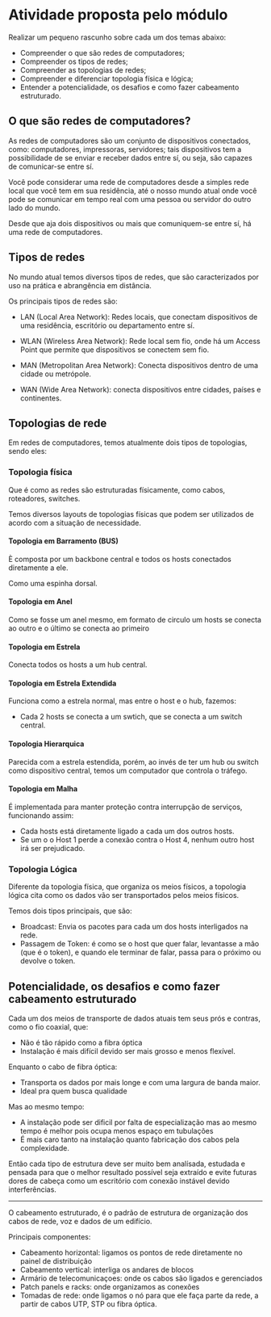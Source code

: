 # Atividade proposta pelo módulo

Realizar um pequeno rascunho sobre cada um dos temas abaixo:

- Compreender o que são redes de computadores;
- Compreender os tipos de redes;
- Compreender as topologias de redes;
- Compreender e diferenciar topologia física e lógica;
- Entender a potencialidade, os desafios e como fazer cabeamento estruturado.

## O que são redes de computadores?

As redes de computadores são um conjunto de dispositivos conectados, como: computadores, impressoras, servidores; tais dispositivos tem a possibilidade de se enviar e receber dados entre sí, ou seja, são capazes de comunicar-se entre sí.

Você pode considerar uma rede de computadores desde a simples rede local que você tem em sua residência, até o nosso mundo atual onde você pode se comunicar em tempo real com uma pessoa ou servidor do outro lado do mundo.

Desde que aja dois dispositivos ou mais que comuniquem-se entre sí, há uma rede de computadores.

## Tipos de redes

No mundo atual temos diversos tipos de redes, que são caracterizados por uso na prática e abrangência em distância.

Os principais tipos de redes são:

- LAN (Local Area Network): Redes locais, que conectam dispositivos de uma residência, escritório ou departamento entre sí.

- WLAN (Wireless Area Network): Rede local sem fio, onde há um Access Point que permite que dispositivos se conectem sem fio.

- MAN (Metropolitan Area Network): Conecta dispositivos dentro de uma cidade ou metrópole.

- WAN (Wide Area Network): conecta dispositivos entre cidades, países e continentes.

## Topologias de rede

Em redes de computadores, temos atualmente dois tipos de topologias, sendo eles:

### Topologia física

Que é como as redes são estruturadas físicamente, como cabos, roteadores, switches.

Temos diversos layouts de topologias físicas que podem ser utilizados de acordo com a situação de necessidade.

#### Topologia em Barramento (BUS) 

È composta por um backbone central e todos os hosts conectados diretamente a ele.

Como uma espinha dorsal.

#### Topologia em Anel

Como se fosse um anel mesmo, em formato de circulo um hosts se conecta ao outro e o último se conecta ao primeiro

#### Topologia em Estrela

Conecta todos os hosts a um hub central.

#### Topologia em Estrela Extendida

Funciona como a estrela normal, mas entre o host e o hub, fazemos: 

- Cada 2 hosts se conecta a um swtich, que se conecta a um switch central.

#### Topologia Hierarquica 

Parecida com a estrela estendida, porém, ao invés de ter um hub ou switch como dispositivo central, temos um computador que controla o tráfego.

#### Topologia em Malha

É implementada para manter proteção contra interrupção de serviços, funcionando assim:

- Cada hosts está diretamente ligado a cada um dos outros hosts.
- Se um o o Host 1 perde a conexão contra o Host 4, nenhum outro host irá ser prejudicado.

### Topologia Lógica

Diferente da topologia física, que organiza os meios físicos, a topologia lógica cita como os dados vão ser transportados pelos meios físicos.

Temos dois tipos principais, que são:

- Broadcast: Envia os pacotes para cada um dos hosts interligados na rede.
- Passagem de Token: é como se o host que quer falar, levantasse a mão (que é o token), e quando ele terminar de falar, passa para o próximo ou devolve o token.

## Potencialidade, os desafios e como fazer cabeamento estruturado

Cada um dos meios de transporte de dados atuais tem seus prós e contras, como o fio coaxial, que:

- Não é tão rápido como a fibra óptica
- Instalação é mais difícil devido ser mais grosso e menos flexível.

Enquanto o cabo de fibra óptica:

- Transporta os dados por mais longe e com uma largura de banda maior.
- Ideal pra quem busca qualidade

Mas ao mesmo tempo:

- A instalação pode ser dificil por falta de especialização mas ao mesmo tempo é melhor pois ocupa menos espaço em tubulações
- É mais caro tanto na instalação quanto fabricação dos cabos pela complexidade.

Então cada tipo de estrutura deve ser muito bem analísada, estudada e pensada para que o melhor resultado possível seja extraído e evite futuras dores de cabeça como um escritório com conexão instável devido interferências.

--- 

O cabeamento estruturado, é o padrão de estrutura de organização dos cabos de rede, voz e dados de um edifício.

Principais componentes:

- Cabeamento horizontal: ligamos os pontos de rede diretamente no painel de distribuição
- Cabeamento vertical: interliga os andares de blocos
- Armário de telecomunicaçoes: onde os cabos são ligados e gerenciados
- Patch panels e racks: onde organizamos as conexões
- Tomadas de rede: onde ligamos o nó para que ele faça parte da rede, a partir de cabos UTP, STP ou fibra óptica.


